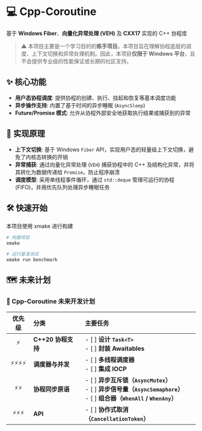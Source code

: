 # 💻 Cpp-Coroutine

基于 **Windows Fiber**、**向量化异常处理 (VEH)** 及 **CXX17** 实现的 C++ 协程库

> ⚠️ 本项目主要是一个学习目的的**练手项目**。本项目旨在理解协程底层的调度、上下文切换和异常处理机制。因此，本项目**仅限于 Windows 平台**，且不会提供专业级的性能保证或长期的社区支持。

## ✨ 核心功能

*   **用户态协程调度**: 提供协程的创建、执行、挂起和恢复等基本调度功能
*   **异步操作支持**: 内置了基于时间的异步睡眠 (`AsyncSleep`)
*   **Future/Promise 模式**: 允许从协程外部安全地获取执行结果或捕获到的异常

## 🔧 实现原理

*   **上下文切换**: 基于 Windows `Fiber` API，实现用户态的轻量级上下文切换，避免了内核态转换的开销
*   **异常捕获**: 通过向量化异常处理 (`VEH`) 捕获协程中的 C++ 及结构化异常，并将其转化为数据传递给 `Promise`，防止程序崩溃
*   **调度模型**: 采用单线程事件循环，通过 `std::deque` 管理可运行的协程 (FIFO)，并用优先队列处理异步睡眠任务

## 🛠️ 快速开始

本项目使用 xmake 进行构建

```bash
# 构建项目
xmake

# 运行基准测试
xmake run benchmark
```

## 🗺️ 未来计划

### 🚀 Cpp-Coroutine 未来开发计划

| 优先级 | 分类 | 主要任务 |
| :---: | :--- | :--- |
| ⚡ | **C++20 协程支持** | - [ ] **设计 `Task<T>`**<br>- [ ] **封装 Awaitables** |
| ⚡⚡⚡⚡ | **调度器与并发** | - [ ] **多线程调度器**<br>- [ ] **集成 IOCP** |
| ⚡⚡ | **协程同步原语** | - [ ] **异步互斥锁（`AsyncMutex`）**<br>- [ ] **异步信号量（`AsyncSemaphore`）**<br>- [ ] **组合器（`WhenAll` / `WhenAny`）** |
| ⚡⚡⚡ | **API** | - [ ] **协作式取消（`CancellationToken`）** |